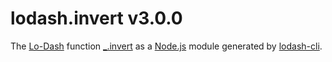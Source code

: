 # lodash.invert v3.0.0

The [Lo-Dash](https://lodash.com/) function [_.invert](http://lodash.com/docs#invert) as a [Node.js](http://nodejs.org/) module generated by [lodash-cli](https://www.npmjs.com/package/lodash-cli).
